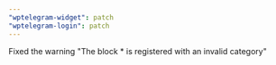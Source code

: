 ```yaml
---
"wptelegram-widget": patch
"wptelegram-login": patch
---
```


Fixed the warning "The block \* is registered with an invalid category"
